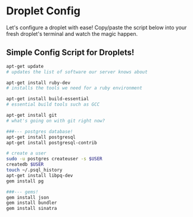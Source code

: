 # Droplet Config

Let's configure a droplet with ease! Copy/paste the script below into your fresh droplet's terminal and watch the magic happen.

## Simple Config Script for Droplets!


```bash
apt-get update
# updates the list of software our server knows about

apt-get install ruby-dev
# installs the tools we need for a ruby environment

apt-get install build-essential
# essential build tools such as GCC

apt-get install git
# what's going on with git right now?

###--- postgres database!
apt-get install postgresql
apt-get install postgresql-contrib

# create a user
sudo -u postgres createuser -s $USER
createdb $USER
touch ~/.psql_history
apt-get install libpq-dev
gem install pg

###--- gems!
gem install json
gem install bundler
gem install sinatra
```
